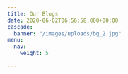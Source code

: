 ```yaml
---
title: Our Blogs
date: 2020-06-02T06:56:58.000+00:00
cascade:
  banner: "/images/uploads/bg_2.jpg"
menu:
  nav:
    weight: 5

---
```

